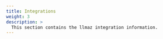 ```yaml
---
title: Integrations
weight: 3
description: >
  This section contains the llmaz integration information.
---
```

